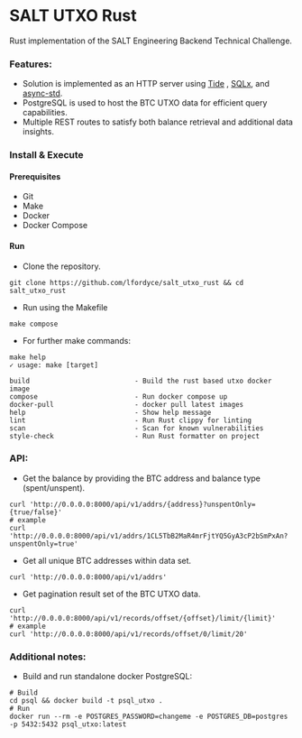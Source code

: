 # SALT UTXO Rust

Rust implementation of the SALT Engineering Backend Technical Challenge.

### Features:

- Solution is implemented as an HTTP server using [Tide](https://github.com/http-rs/tide)
  , [SQLx](https://github.com/launchbadge/sqlx), and [async-std](https://github.com/async-rs/async-std).
- PostgreSQL is used to host the BTC UTXO data for efficient query capabilities.
- Multiple REST routes to satisfy both balance retrieval and additional data insights.

### Install & Execute

#### Prerequisites
- Git
- Make
- Docker
- Docker Compose

#### Run
- Clone the repository.
```shell
git clone https://github.com/lfordyce/salt_utxo_rust && cd salt_utxo_rust
```
- Run using the Makefile
```shell
make compose
```
- For further make commands:
```shell
make help
✓ usage: make [target]

build                          - Build the rust based utxo docker image
compose                        - Run docker compose up
docker-pull                    - docker pull latest images
help                           - Show help message
lint                           - Run Rust clippy for linting
scan                           - Scan for known vulnerabilities
style-check                    - Run Rust formatter on project
```
### API:
- Get the balance by providing the BTC address and balance type (spent/unspent).
```shell
curl 'http://0.0.0.0:8000/api/v1/addrs/{address}?unspentOnly={true/false}'
# example
curl 'http://0.0.0.0:8000/api/v1/addrs/1CL5TbB2MaR4mrFjtYQ5GyA3cP2bSmPxAn?unspentOnly=true'
```
- Get all unique BTC addresses within data set.
```shell
curl 'http://0.0.0.0:8000/api/v1/addrs'
```
- Get pagination result set of the BTC UTXO data.
```shell
curl 'http://0.0.0.0:8000/api/v1/records/offset/{offset}/limit/{limit}'
# example
curl 'http://0.0.0.0:8000/api/v1/records/offset/0/limit/20'
```

### Additional notes:
- Build and run standalone docker PostgreSQL:
```shell
# Build
cd psql && docker build -t psql_utxo .
# Run
docker run --rm -e POSTGRES_PASSWORD=changeme -e POSTGRES_DB=postgres -p 5432:5432 psql_utxo:latest
```